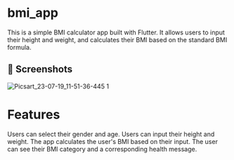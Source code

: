 # bmi_app

This is a simple BMI calculator app built with Flutter. It allows users to input their height and weight, and calculates their BMI based on the standard BMI formula.

## 📱 Screenshots


![Picsart_23-07-19_11-51-36-445 1](https://github.com/SIVATOOLER/bmi/assets/133346684/6fb21e31-8586-48d0-a04c-f913d5fd498c)


# Features
Users can select their gender and age. Users can input their height and weight. The app calculates the user's BMI based on their input. The user can see their BMI category and a corresponding health message.



